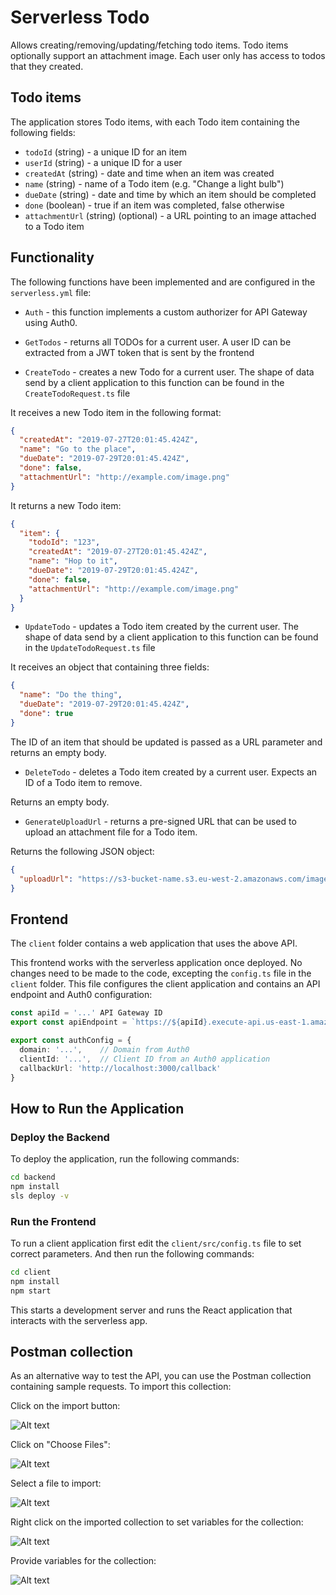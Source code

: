 # Serverless Todo

Allows creating/removing/updating/fetching todo items. Todo items optionally support an attachment image. Each user only has access to todos that they created.

## Todo items

The application stores Todo items, with each Todo item containing the following fields:

- `todoId` (string) - a unique ID for an item
- `userId` (string) - a unique ID for a user
- `createdAt` (string) - date and time when an item was created
- `name` (string) - name of a Todo item (e.g. "Change a light bulb")
- `dueDate` (string) - date and time by which an item should be completed
- `done` (boolean) - true if an item was completed, false otherwise
- `attachmentUrl` (string) (optional) - a URL pointing to an image attached to a Todo item

## Functionality

The following functions have been implemented and are configured in the `serverless.yml` file:

- `Auth` - this function implements a custom authorizer for API Gateway using Auth0.

- `GetTodos` - returns all TODOs for a current user. A user ID can be extracted from a JWT token that is sent by the frontend

- `CreateTodo` - creates a new Todo for a current user. The shape of data send by a client application to this function can be found in the `CreateTodoRequest.ts` file

It receives a new Todo item in the following format:

```json
{
  "createdAt": "2019-07-27T20:01:45.424Z",
  "name": "Go to the place",
  "dueDate": "2019-07-29T20:01:45.424Z",
  "done": false,
  "attachmentUrl": "http://example.com/image.png"
}
```

It returns a new Todo item:

```json
{
  "item": {
    "todoId": "123",
    "createdAt": "2019-07-27T20:01:45.424Z",
    "name": "Hop to it",
    "dueDate": "2019-07-29T20:01:45.424Z",
    "done": false,
    "attachmentUrl": "http://example.com/image.png"
  }
}
```

- `UpdateTodo` - updates a Todo item created by the current user. The shape of data send by a client application to this function can be found in the `UpdateTodoRequest.ts` file

It receives an object that containing three fields:

```json
{
  "name": "Do the thing",
  "dueDate": "2019-07-29T20:01:45.424Z",
  "done": true
}
```

The ID of an item that should be updated is passed as a URL parameter and returns an empty body.

- `DeleteTodo` - deletes a Todo item created by a current user. Expects an ID of a Todo item to remove.

Returns an empty body.

- `GenerateUploadUrl` - returns a pre-signed URL that can be used to upload an attachment file for a Todo item.

Returns the following JSON object:

```json
{
  "uploadUrl": "https://s3-bucket-name.s3.eu-west-2.amazonaws.com/image.png"
}
```

## Frontend

The `client` folder contains a web application that uses the above API.

This frontend works with the serverless application once deployed. No changes need to be made to the code, excepting the `config.ts` file in the `client` folder. This file configures the client application and contains an API endpoint and Auth0 configuration:

```ts
const apiId = '...' API Gateway ID
export const apiEndpoint = `https://${apiId}.execute-api.us-east-1.amazonaws.com/dev`

export const authConfig = {
  domain: '...',    // Domain from Auth0
  clientId: '...',  // Client ID from an Auth0 application
  callbackUrl: 'http://localhost:3000/callback'
}
```

## How to Run the Application

### Deploy the Backend

To deploy the application, run the following commands:

```bash
cd backend
npm install
sls deploy -v
```

### Run the Frontend

To run a client application first edit the `client/src/config.ts` file to set correct parameters. And then run the following commands:

```bash
cd client
npm install
npm start
```

This starts a development server and runs the React application that interacts with the serverless app.

## Postman collection

As an alternative way to test the API, you can use the Postman collection containing sample requests. To import this collection:

Click on the import button:

![Alt text](images/import-collection-1.png?raw=true 'Image 1')

Click on "Choose Files":

![Alt text](images/import-collection-2.png?raw=true 'Image 2')

Select a file to import:

![Alt text](images/import-collection-3.png?raw=true 'Image 3')

Right click on the imported collection to set variables for the collection:

![Alt text](images/import-collection-4.png?raw=true 'Image 4')

Provide variables for the collection:

![Alt text](images/import-collection-5.png?raw=true 'Image 5')
